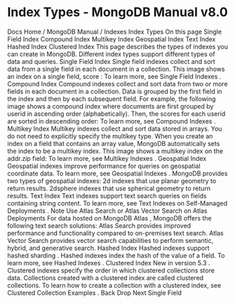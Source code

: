 # Index Types - MongoDB Manual v8.0


Docs Home / MongoDB Manual / Indexes Index Types On this page Single Field Index Compound Index Multikey Index Geospatial Index Text Index Hashed Index Clustered Index This page describes the types of indexes you can create in MongoDB.
Different index types support different types of data and queries. Single Field Index Single field indexes collect and sort data from a single field in each
document in a collection. This image shows an index on a single field, score : To learn more, see Single Field Indexes . Compound Index Compound indexes collect and sort data from two or more fields in each
document in a collection. Data is grouped by the first field in the
index and then by each subsequent field. For example, the following image shows a compound index where documents
are first grouped by userid in ascending order (alphabetically).
Then, the scores for each userid are sorted in descending order: To learn more, see Compound Indexes . Multikey Index Multikey indexes collect and sort data stored in arrays. You do not need to explicitly specify the multikey type. When you create
an index on a field that contains an array value, MongoDB automatically
sets the index to be a multikey index. This image shows a multikey index on the addr.zip field: To learn more, see Multikey Indexes . Geospatial Index Geospatial indexes improve performance for queries on geospatial
coordinate data. To learn more, see Geospatial Indexes . MongoDB provides two types of geospatial indexes: 2d indexes that use planar geometry to return
results. 2dsphere indexes that use spherical geometry
to return results. Text Index Text indexes support text search queries on fields containing string content. To learn more, see Text Indexes on Self-Managed Deployments . Note Use Atlas Search or Atlas Vector Search on Atlas Deployments For data hosted on MongoDB Atlas , MongoDB offers the
following text search solutions: Atlas Search provides improved performance
and functionality compared to on-premises text search. Atlas Vector Search provides vector search capabilities to perform semantic, hybrid, and generative
search. Hashed Index Hashed indexes support hashed sharding . Hashed indexes index the hash of the value
of a field. To learn more, see Hashed Indexes . Clustered Index New in version 5.3 . Clustered indexes specify the order in which clustered collections store data. Collections created with a
clustered index are called clustered collections. To learn how to create a collection with a clustered index, see Clustered Collection Examples . Back Drop Next Single Field
